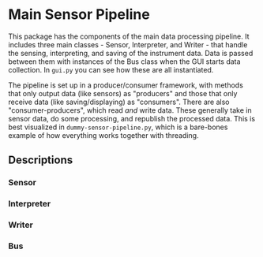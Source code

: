 # Main Sensor Pipeline

This package has the components of the main data processing pipeline. It includes three main classes - Sensor, Interpreter, and Writer - that handle the sensing, interpreting, and saving of the instrument data. Data is passed between them with instances of the Bus class when the GUI starts data collection. In `gui.py` you can see how these are all instantiated.

The pipeline is set up in a producer/consumer framework, with methods that only output data (like sensors) as "producers" and those that only receive data (like saving/displaying) as "consumers". There are also "consumer-producers", which read *and* write data. These generally take in sensor data, do some processing, and republish the processed data. This is best visualized in `dummy-sensor-pipeline.py`, which is a bare-bones example of how everything works together with threading.

## Descriptions

### Sensor

### Interpreter

### Writer

### Bus
